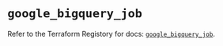 # `google_bigquery_job`

Refer to the Terraform Registory for docs: [`google_bigquery_job`](https://registry.terraform.io/providers/hashicorp/google/4.72.1/docs/resources/bigquery_job).
